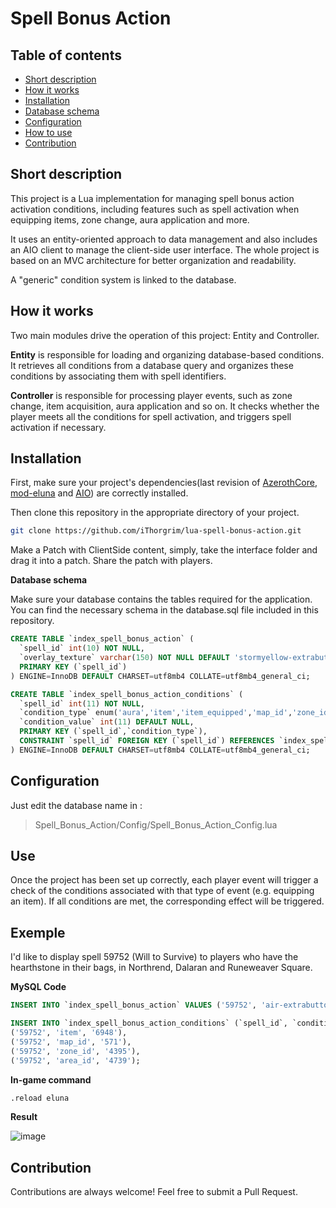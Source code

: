 # Spell Bonus Action

## Table of contents
- [Short description](https://github.com/iThorgrim/lua-spell-bonus-action/tree/main#short-description)
- [How it works](https://github.com/iThorgrim/lua-spell-bonus-action/tree/main#how-it-works)
- [Installation](https://github.com/iThorgrim/lua-spell-bonus-action/tree/main#installation)
- [Database schema](https://github.com/iThorgrim/lua-spell-bonus-actions/tree/main#database-schema)
- [Configuration](https://github.com/iThorgrim/lua-spell-bonus-action/tree/main#configuration)
- [How to use](https://github.com/iThorgrim/lua-spell-bonus-action/tree/main#how-to-use)
- [Contribution](https://github.com/iThorgrim/lua-spell-bonus-action/tree/main#contribution)

## Short description
This project is a Lua implementation for managing spell bonus action activation conditions, including features such as spell activation when equipping items, zone change, aura application and more.

It uses an entity-oriented approach to data management and also includes an AIO client to manage the client-side user interface. The whole project is based on an MVC architecture for better organization and readability.

A "generic" condition system is linked to the database.

## How it works
Two main modules drive the operation of this project: Entity and Controller.

**Entity** is responsible for loading and organizing database-based conditions. It retrieves all conditions from a database query and organizes these conditions by associating them with spell identifiers.

**Controller** is responsible for processing player events, such as zone change, item acquisition, aura application and so on. It checks whether the player meets all the conditions for spell activation, and triggers spell activation if necessary.

## Installation
First, make sure your project's dependencies(last revision of [AzerothCore](https://www.azerothcore.org/), [mod-eluna](https://github.com/azerothcore/mod-eluna) and [AIO](https://github.com/Rochet2/AIO)) are correctly installed.

Then clone this repository in the appropriate directory of your project.
```bash
git clone https://github.com/iThorgrim/lua-spell-bonus-action.git
```

Make a Patch with ClientSide content, simply, take the interface folder and drag it into a patch.
Share the patch with players.

**Database schema**

Make sure your database contains the tables required for the application. You can find the necessary schema in the database.sql file included in this repository.

```sql
CREATE TABLE `index_spell_bonus_action` (
  `spell_id` int(10) NOT NULL,
  `overlay_texture` varchar(150) NOT NULL DEFAULT 'stormyellow-extrabutton',
  PRIMARY KEY (`spell_id`)
) ENGINE=InnoDB DEFAULT CHARSET=utf8mb4 COLLATE=utf8mb4_general_ci;

CREATE TABLE `index_spell_bonus_action_conditions` (
  `spell_id` int(11) NOT NULL,
  `condition_type` enum('aura','item','item_equipped','map_id','zone_id','area_id','active_event','min_level','class','race','phase_mask','quest_rewarded','quest_incomplete','min_hp_pct','max_hp_pct') NOT NULL,
  `condition_value` int(11) DEFAULT NULL,
  PRIMARY KEY (`spell_id`,`condition_type`),
  CONSTRAINT `spell_id` FOREIGN KEY (`spell_id`) REFERENCES `index_spell_bonus_action` (`spell_id`) ON DELETE CASCADE ON UPDATE CASCADE
) ENGINE=InnoDB DEFAULT CHARSET=utf8mb4 COLLATE=utf8mb4_general_ci;
```

## Configuration
Just edit the database name in : 
> Spell_Bonus_Action/Config/Spell_Bonus_Action_Config.lua


## Use
Once the project has been set up correctly, each player event will trigger a check of the conditions associated with that type of event (e.g. equipping an item). If all conditions are met, the corresponding effect will be triggered.

## Exemple
I'd like to display spell 59752 (Will to Survive) to players who have the hearthstone in their bags, in Northrend, Dalaran and Runeweaver Square.

**MySQL Code**
```sql
INSERT INTO `index_spell_bonus_action` VALUES ('59752', 'air-extrabutton');

INSERT INTO `index_spell_bonus_action_conditions` (`spell_id`, `condition_type`, `condition_value`) VALUES
('59752', 'item', '6948'),
('59752', 'map_id', '571'),
('59752', 'zone_id', '4395'),
('59752', 'area_id', '4739');
```

**In-game command**
```bash
.reload eluna
```

**Result**

![image](https://github.com/iThorgrim/lua-overlay-spells/assets/125808072/ca18b050-c444-40fd-a0f6-dae72bff3501)

## Contribution
Contributions are always welcome! Feel free to submit a Pull Request.
